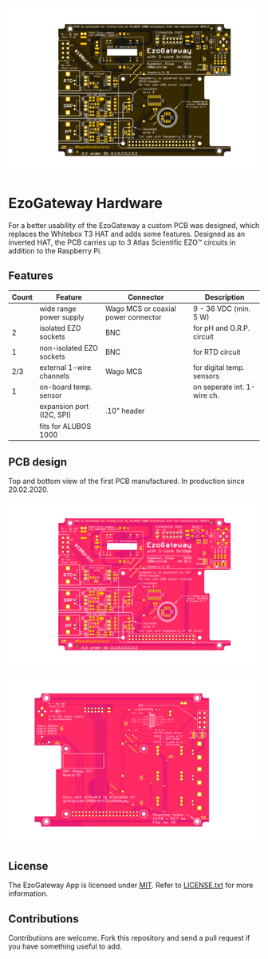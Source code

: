 ![PCB of EzoGateway with 1-wire bridge (v01.1)](img/rpi_opc_v01.1_top_black.png "PCB of EzoGateway with 1-wire bridge (v01.1)")
# EzoGateway Hardware

For a better usability of the EzoGateway a custom PCB was designed, which replaces the Whitebox T3 HAT and adds some features. Designed as an inverted HAT, the PCB carries up to 3 Atlas Scientific EZO™ circuits in addition to the Raspberry Pi.

## Features

| Count | Feature                   | Connector                           | Description                 |
|-------|---------------------------|-------------------------------------|-----------------------------|
|       | wide range power supply   | Wago MCS or coaxial power connector | 9 - 36 VDC (min. 5 W)       |
| 2     | isolated EZO sockets      | BNC                                 | for pH and O.R.P. circuit   |
| 1     | non-isolated EZO sockets  | BNC                                 | for RTD circuit             |
| 2/3   | external 1-wire channels  | Wago MCS                            | for digital temp. sensors   |
| 1     | on-board temp. sensor     |                                     | on seperate int. 1-wire ch. |
|       | expansion port (I2C, SPI) | .10" header                         |                             |
|       | fits for ALUBOS 1000      |                                     |                             |

## PCB design
Top and bottom view of the first PCB manufactured. In production since 20.02.2020.

![PCB of EzoGateway with 1-wire bridge (v01.1)](img/rpi_opc_v01.1_top_pink.png "PCB of EzoGateway with 1-wire bridge (v01.1)")

![PCB of EzoGateway with 1-wire bridge (v01.1)](img/rpi_opc_v01.1_bot_pink.png "PCB of EzoGateway with 1-wire bridge (v01.1)")
  
## License
The EzoGateway App is licensed under [MIT](http://www.opensource.org/licenses/mit-license.php "Read more about the MIT license form"). Refer to [LICENSE.txt](https://github.com/100prznt/EzoGateway/blob/master/LICENSE.txt) for more information.

## Contributions
Contributions are welcome. Fork this repository and send a pull request if you have something useful to add.
